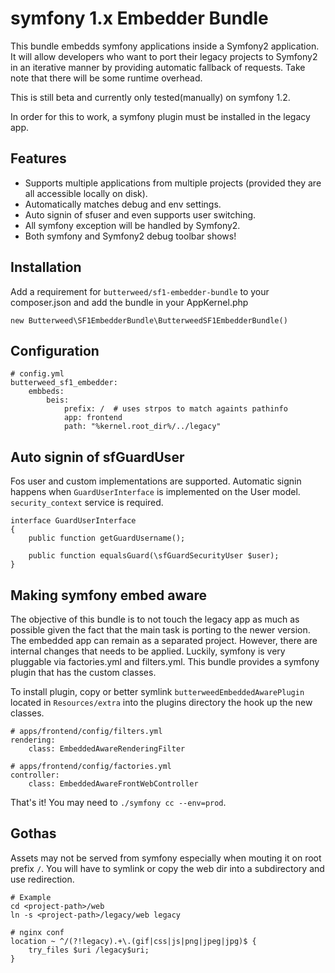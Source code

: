# symfony 1.x Embedder Bundle

This bundle embedds symfony applications inside a Symfony2 application.
It will allow developers who want to port their legacy projects to Symfony2 in an
iterative manner by providing automatic fallback of requests. Take note that there
will be some runtime overhead.

This is still beta and currently only tested(manually) on symfony 1.2.

In order for this to work, a symfony plugin must be installed in the legacy app.

## Features

* Supports multiple applications from multiple projects (provided they are all accessible locally on disk).
* Automatically matches debug and env settings.
* Auto signin of sfuser and even supports user switching.
* All symfony exception will be handled by Symfony2.
* Both symfony and Symfony2 debug toolbar shows!

## Installation

Add a requirement for `butterweed/sf1-embedder-bundle` to your
composer.json and add the bundle in your AppKernel.php

    new Butterweed\SF1EmbedderBundle\ButterweedSF1EmbedderBundle()


## Configuration

    # config.yml
    butterweed_sf1_embedder:
        embbeds:
            beis:
                prefix: /  # uses strpos to match againts pathinfo
                app: frontend
                path: "%kernel.root_dir%/../legacy"

## Auto signin of sfGuardUser

Fos user and custom implementations are supported. Automatic signin happens
when `GuardUserInterface` is implemented on the User model. `security_context` service is required.

    interface GuardUserInterface
    {
        public function getGuardUsername();

        public function equalsGuard(\sfGuardSecurityUser $user);
    }

## Making symfony embed aware

The objective of this bundle is to not touch the legacy app as much as possible
given the fact that the main task is porting to the newer version. The embedded app
can remain as a separated project. However, there are internal changes that needs to be applied.
Luckily, symfony is very pluggable via factories.yml and filters.yml. This bundle provides a symfony plugin
that has the custom classes.

To install plugin, copy or better symlink `butterweedEmbeddedAwarePlugin` located in `Resources/extra` into the plugins directory the hook up the new classes.

    # apps/frontend/config/filters.yml
    rendering:
        class: EmbeddedAwareRenderingFilter

    # apps/frontend/config/factories.yml
    controller:
        class: EmbeddedAwareFrontWebController

That's it! You may need to `./symfony cc --env=prod`.

## Gothas

Assets may not be served from symfony especially when mouting it on root prefix `/`.
You will have to symlink or copy the web dir into a subdirectory and use redirection.

    # Example
    cd <project-path>/web
    ln -s <project-path>/legacy/web legacy

    # nginx conf
    location ~ ^/(?!legacy).+\.(gif|css|js|png|jpeg|jpg)$ {
        try_files $uri /legacy$uri;
    }





